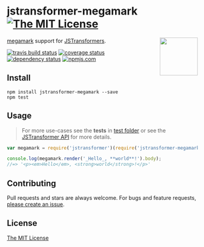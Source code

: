 # jstransformer-megamark [![The MIT License][license-img]][license-url]

<a href="http://github.com/jstransformers/jstransformer"><img src="https://cdn.rawgit.com/jstransformers/jstransformer/master/logo.svg" align="right" width="100px" height="100px" /></a>

[megamark](https://github.com/bevacqua/megamark) support for [JSTransformers][jstransformers-url].

[![travis build status][travis-img]][travis-url] [![coverage status][coveralls-img]][coveralls-url] [![dependency status][david-img]][david-url] [![npmjs.com][npmjs-img]][npmjs-url]


## Install
```
npm install jstransformer-megamark --save
npm test
```


## Usage
> For more use-cases see the **tests** in [test folder](./test) or see the [JSTransformer API](http://github.com/jstransformers/jstransformer#api) for more details.

```js
var megamark = require('jstransformer')(require('jstransformer-megamark'));

console.log(megamark.render('_Hello_, **world**!').body);
//=> '<p><em>Hello</em>, <strong>world</strong>!</p>'
```


## Contributing
Pull requests and stars are always welcome. For bugs and feature requests, [please create an issue](https://github.com/jstransformers/jstransformer-megamark/issues/new).


## License
[The MIT License][license-url]


[npmjs-url]: https://www.npmjs.com/package/jstransformer-megamark
[npmjs-img]: https://img.shields.io/npm/v/jstransformer-megamark.svg

[license-url]: ./LICENSE
[license-img]: https://img.shields.io/badge/license-MIT-blue.svg

[travis-url]: https://travis-ci.org/jstransformers/jstransformer-megamark
[travis-img]: https://img.shields.io/travis/jstransformers/jstransformer-megamark.svg

[coveralls-url]: https://coveralls.io/r/jstransformers/jstransformer-megamark
[coveralls-img]: https://img.shields.io/coveralls/jstransformers/jstransformer-megamark.svg

[david-url]: https://david-dm.org/jstransformers/jstransformer-megamark
[david-img]: https://img.shields.io/david/jstransformers/jstransformer-megamark.svg

[jstransformers-url]: http://github.com/jstransformers
